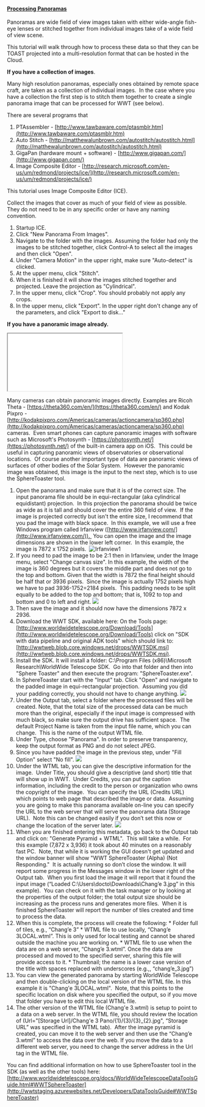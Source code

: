 #### [Processing Panoramas](#processingpanoramas)

Panoramas are wide field of view images taken with either wide-angle fish-eye lenses or stitched together from individual images take of a wide field of view scene.

This tutorial will walk through how to process these data so that they can be TOAST projected into a multi-resolution format that can be hosted in the Cloud.

**If you have a collection of images**.

Many high resolution panoramas, especially ones obtained by remote space craft, are taken as a collection of individual images.  In the case where you have a collection the first step is to stitch them together to create a single panorama image that can be processed for WWT (see below).

There are several programs that

1.  PTAssembler - [http://www.tawbaware.com/ptasmblr.htm](http://www.tawbaware.com/ptasmblr.htm)
2.  Auto Stitch - [http://matthewalunbrown.com/autostitch/autostitch.html](http://matthewalunbrown.com/autostitch/autostitch.html)
3.  GigaPan (hardware mount + software) - [http://www.gigapan.com/](http://www.gigapan.com/)
4.  Image Composite Editor - [http://research.microsoft.com/en-us/um/redmond/projects/ice/](http://research.microsoft.com/en-us/um/redmond/projects/ice/)

This tutorial uses Image Composite Editor (ICE).

Collect the images that cover as much of your field of view as possible. They do not need to be in any specific order or have any naming convention. 

1.  Startup ICE.
2.  Click "New Panorama From Images".
3.  Navigate to the folder with the images. Assuming the folder had only the images to be stitched together, click Control-A to select all the images and then click "Open".
4.  Under "Camera Motion" in the upper right, make sure "Auto-detect" is clicked.
5.  At the upper menu, click "Stitch".
6.  When it is finished it will show the images stitched together and projected. Leave the projection as "Cylindrical". 
7.  In the upper menu, click "Crop". You should probably not apply any crops.
8.  In the upper menu, click "Export". In the upper right don't change any of the parameters, and click "Export to disk…"

**If you have a panoramic image already.**

<div class="embed-responsive embed-responsive-16by9"><iframe class="embed-responsive-item" src="//www.youtube.com/embed/NNBVB2QlADE"></iframe>

Many cameras can obtain panoramic images directly. Examples are Ricoh Theta - [https://theta360.com/en/](https://theta360.com/en/) and Kodak Pixpro - [http://kodakpixpro.com/Americas/cameras/actioncamera/sp360.php](http://kodakpixpro.com/Americas/cameras/actioncamera/sp360.php) cameras.  Even smart phones can capture panoramic images with software such as Microsoft's Photosynth - [https://photosynth.net/](https://photosynth.net/) of the built-in camera app on iOS.  This could be useful in capturing panoramic views of observatories or observational locations.  Of course another important type of data are panoramic views of surfaces of other bodies of the Solar System.  However the panoramic image was obtained, this image is the input to the next step, which is to use the SphereToaster tool.

1.  Open the panorama and make sure that it is of the correct size. The input panorama file should be in equi-rectangular (aka cylindrical equidistant) projection.  In this projection the panorama should be twice as wide as it is tall and should cover the entire 360 field of view.  If the image is projected correctly but isn't the entire size, I recommend that you pad the image with black space.  In this example, we will use a free Windows program called Irfanview ([http://www.irfanview.com/](http://www.irfanview.com/)).  You can open the image and the image dimensions are shown in the lower left corner.  In this example, the image is 7872 x 1752 pixels. 
    ![Irfanview1](https://cloud.githubusercontent.com/assets/9676722/12967831/adecb7c6-d02f-11e5-97c7-7e484d9a4e87.jpg "click to view full size")
2.  If you need to pad the image to be 2:1 then in Irfanview, under the Image menu, select "Change canvas size". In this example, the width of the image is 360 degrees but it covers the middle part and does not go to the top and bottom. Given that the width is 7872 the final height should be half that or 3936 pixels.  Since the image is actually 1752 pixels high we have to pad 3936-1752=2184 pixels.  This padding needs to be split equally to be added to the top and bottom; that is, 1092 to top and bottom and 0 to left and right.
    ![](https://cloud.githubusercontent.com/assets/9676722/12967832/adee49ce-d02f-11e5-8a08-1c7811e427a8.jpg)
3.  Then save the image and it should now have the dimensions 7872 x 2936.
4.  Download the WWT SDK, available here: On the Tools page: [http://www.worldwidetelescope.org/Download/Tools](http://www.worldwidetelescope.org/Download/Tools) click on "SDK with data pipeline and original ADK tools" which should link to: [http://wwtweb.blob.core.windows.net/drops/WWTSDK.msi](http://wwtweb.blob.core.windows.net/drops/WWTSDK.msi).
5.  Install the SDK. It will install a folder: C:\Program Files (x86)\Microsoft Research\WorldWide Telescope SDK.  Go into that folder and then into "Sphere Toaster" and then execute the program: "SphereToaster.exe".
6.  In SphereToaster start with the "Input" tab. Click "Open" and navigate to the padded image in equi-rectangular projection.  Assuming you did your padding correctly, you should not have to change anything.
    ![](https://cloud.githubusercontent.com/assets/9676722/12967829/adec5a1a-d02f-11e5-9183-266d27b603f8.jpg)
7.  Under the Output tab, select a folder where the processed files will be created. Note, that the total size of the processed data can be much more than the original, especially if the input image is compressed with much black, so make sure the output drive has sufficient space.  The default Project Name is taken from the input file name, which you can change.  This is the name of the output WTML file.
8.  Under Type, choose "Panorama". In order to preserve transparency, keep the output format as PNG and do not select JPEG.
9.  Since you have padded the image in the previous step, under "Fill Option" select "No fill".
    ![](https://cloud.githubusercontent.com/assets/9676722/12967830/adec5dd0-d02f-11e5-8b38-e9aaffe1001f.jpg)
10.  Under the WTML tab, you can give the descriptive information for the image.  Under Title, you should give a descriptive (and short) title that will show up in WWT.  Under Credits, you can put the caption information, including the credit to the person or organization who owns the copyright of the image.  You can specify the URL (Credits URL) which points to web page that described the image or data.  Assuming you are going to make this panorama available on-line you can specify the URL to the web server that will serve the panorama data (Storage URL).  Note this can be changed easily if you don’t set this now or change the location of the server later.
    ![](https://cloud.githubusercontent.com/assets/9676722/12967828/adec3a4e-d02f-11e5-98e9-957b082eb8fd.jpg)
11.  When you are finished entering this metadata, go back to the Output tab and click on: "Generate Pyramid + WTML".  This will take a while.  For this example (7,872 x 3,936) it took about 40 minutes on a reasonably fast PC.  Note, that while it is working the GUI doesn't get updated and the window banner will show "WWT SphereToaster (Alpha) (Not Responding."  It is actually running so don’t close the window. It will report some progress in the Messages window in the lower right of the Output tab.  When you first load the image it will report that it found the input image (“Loaded C:\Users\docto\Downloads\Chang’e 3.jpg” in this example).  You can check on it with the task manager or by looking at the properties of the output folder; the total output size should be increasing as the process runs and generates more files.  When it is finished SphereToaster will report the number of tiles created and time to process the data.
12.  When this is complete, the process will create the following:
    *   Folder full of tiles, e.g., “Chang’e 3”
    *   WTML file to use locally, “Chang’e 3LOCAL.wtml”. This is only used for local testing and cannot be shared outside the machine you are working on.
    *   WTML file to use when the data are on a web server, “Chang’e 3.wtml”. Once the data are processed and moved to the specified server, sharing this file will provide access to it.
    *   Thumbnail; the name is a lower case version of the title with spaces replaced with underscores (e.g.,, “chang’e_3.jpg”)
13.  You can view the generated panorama by starting WorldWide Telescope and then double-clicking on the local version of the WTML file. In this example it is "Chang'e 3LOCAL.wtml".  Note, that this points to the specific location on disk where you specified the output, so if you move that folder you have to edit this local WTML file.
14.  The other version of the WTML file (Chang'e 3.wtml) is setup to point to a data on a web server. In the WTML file, you should review the location of (Url="[Storage Url]/Chang'e 3 Pano/{1}/{3}/{3}_{2}.jpg", “Storage URL” was specified in the WTML tab).  After the image pyramid is created, you can move it to the web server and then use the “Chang’e 3.wtml” to access the data over the web. If you move the data to a different web server, you need to change the server address in the Url tag in the WTML file.

You can find additional information on how to use SphereToaster tool in the SDK (as well as the other tools) here: [http://www.worldwidetelescope.org/docs/WorldWideTelescopeDataToolsGuide.html#WWTSphereToaster](http://wwtstaging.azurewebsites.net/Developers/DataToolsGuide#WWTSphereToaster)
